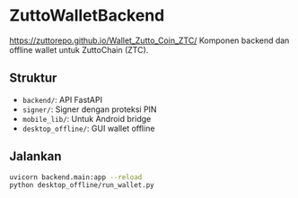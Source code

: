 # ZuttoWalletBackend
https://zuttorepo.github.io/Wallet_Zutto_Coin_ZTC/
Komponen backend dan offline wallet untuk ZuttoChain (ZTC).

## Struktur
- `backend/`: API FastAPI
- `signer/`: Signer dengan proteksi PIN
- `mobile_lib/`: Untuk Android bridge
- `desktop_offline/`: GUI wallet offline

## Jalankan
```bash
uvicorn backend.main:app --reload
python desktop_offline/run_wallet.py
```
